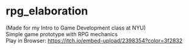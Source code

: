 # rpg_elaboration
 (Made for my Intro to Game Development class at NYU)\
 Simple game prototype with RPG mechanics\
Play in Browser: https://itch.io/embed-upload/2398354?color=3f2832

